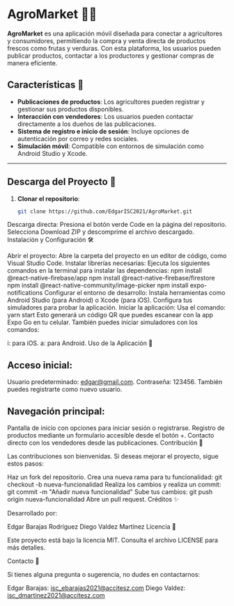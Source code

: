 # AgroMarket 🌾📱  
**AgroMarket** es una aplicación móvil diseñada para conectar a agricultores y consumidores, permitiendo la compra y venta directa de productos frescos como frutas y verduras. Con esta plataforma, los usuarios pueden publicar productos, contactar a los productores y gestionar compras de manera eficiente.  

## Características 🚀  
- **Publicaciones de productos**: Los agricultores pueden registrar y gestionar sus productos disponibles.  
- **Interacción con vendedores**: Los usuarios pueden contactar directamente a los dueños de las publicaciones.  
- **Sistema de registro e inicio de sesión**: Incluye opciones de autenticación por correo y redes sociales.  
- **Simulación móvil**: Compatible con entornos de simulación como Android Studio y Xcode.  

---

## Descarga del Proyecto 📂  
1. **Clonar el repositorio**:  
   ```bash
   git clone https://github.com/EdgarISC2021/AgroMarket.git
Descarga directa:
Presiona el botón verde Code en la página del repositorio.
Selecciona Download ZIP y descomprime el archivo descargado.
Instalación y Configuración 🛠️

Abrir el proyecto:
Abre la carpeta del proyecto en un editor de código, como Visual Studio Code.
Instalar librerías necesarias:
Ejecuta los siguientes comandos en la terminal para instalar las dependencias:
npm install @react-native-firebase/app
npm install @react-native-firebase/firestore
npm install @react-native-community/image-picker
npm install expo-notifications
Configurar el entorno de desarrollo:
Instala herramientas como Android Studio (para Android) o Xcode (para iOS).
Configura tus simuladores para probar la aplicación.
Iniciar la aplicación:
Usa el comando:
yarn start
Esto generará un código QR que puedes escanear con la app Expo Go en tu celular. También puedes iniciar simuladores con los comandos:

i: para iOS.
a: para Android.
Uso de la Aplicación 📲

## Acceso inicial:
Usuario predeterminado: edgar@gmail.com.
Contraseña: 123456.
También puedes registrarte como nuevo usuario.
## Navegación principal:
Pantalla de inicio con opciones para iniciar sesión o registrarse.
Registro de productos mediante un formulario accesible desde el botón +.
Contacto directo con los vendedores desde las publicaciones.
Contribución 🤝

Las contribuciones son bienvenidas. Si deseas mejorar el proyecto, sigue estos pasos:

Haz un fork del repositorio.
Crea una nueva rama para tu funcionalidad:
git checkout -b nueva-funcionalidad
Realiza los cambios y realiza un commit:
git commit -m "Añadir nueva funcionalidad"
Sube tus cambios:
git push origin nueva-funcionalidad
Abre un pull request.
Créditos ✨

Desarrollado por:

Edgar Barajas Rodríguez
Diego Valdez Martínez
Licencia 📄

Este proyecto está bajo la licencia MIT. Consulta el archivo LICENSE para más detalles.

Contacto 📧

Si tienes alguna pregunta o sugerencia, no dudes en contactarnos:

Edgar Barajas: isc_ebarajas2021@accitesz.com 
Diego Valdez: isc_dmartinez2021@accitesz.com
